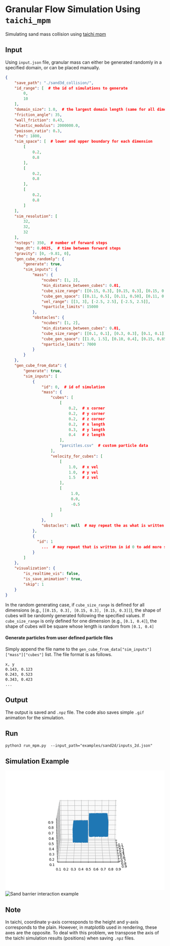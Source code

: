 # Granular Flow Simulation Using `taichi_mpm`
Simulating sand mass collision using
[taichi mpm](https://github.com/taichi-dev/taichi_elements)

## Input
Using `input.json` file, granular mass can either be generated randomly in a 
specified domain, or can be placed manually.

```json
{
    "save_path": "./sand3d_collision/",
    "id_range": [  # the id of simulations to generate
        0,
        10
    ],
    "domain_size": 1.0,  # the largest domain length (same for all dimension)
    "friction_angle": 35,
    "wall_friction": 0.43,
    "elastic_modulus": 2000000.0,
    "poisson_ratio": 0.3,
    "rho": 1800,
    "sim_space": [  # lower and upper boundary for each dimension 
        [
            0.2,
            0.8
        ],
        [
            0.2,
            0.8
        ],
        [
            0.2,
            0.8
        ]
    ],
    "sim_resolution": [
        32,
        32,
        32
    ],
    "nsteps": 350,  # number of forward steps
    "mpm_dt": 0.0025,  # time between forward steps
    "gravity": [0, -9.81, 0],
    "gen_cube_randomly": {
        "generate": true,
        "sim_inputs": {
            "mass": {
                "ncubes": [1, 2],
                "min_distance_between_cubes": 0.01,
                "cube_size_range": [[0.15, 0.3], [0.15, 0.3], [0.15, 0.3]],
                "cube_gen_space": [[0.11, 0.5], [0.11, 0.50], [0.11, 0.89]],
                "vel_range": [[3, 3], [-2.5, 2.5], [-2.5, 2.5]],
                "nparticle_limits": 15000
            },
            "obstacles": {
                "ncubes": [1, 2],
                "min_distance_between_cubes": 0.01,
                "cube_size_range": [[0.1, 0.1], [0.3, 0.3], [0.1, 0.1]],
                "cube_gen_space": [[1.0, 1.5], [0.10, 0.4], [0.15, 0.85]],
                "nparticle_limits": 7000
            }
        }
    },
    "gen_cube_from_data": {
        "generate": true,
        "sim_inputs": [
            {
                "id": 0,  # id of simulation
                "mass": {
                    "cubes": [
                        [
                            0.2,  # x corner 
                            0.2,  # y corner
                            0.2,  # z corner
                            0.2,  # x length
                            0.3,  # y length
                            0.4   # z length 
                        ],
                        "parcitles.csv"  # custom particle data
                    ],
                    "velocity_for_cubes": [
                        [
                            1.0,  # x vel
                            1.0,  # y vel
                            1.5   # z vel
                        ],
                        [
                             1.0, 
                             0.0,
                             -0.5   
                        ]
                    ]
                },
                "obstacles": null  # may repeat the as what is written in "mass" to add obstacles
            },
            {
              "id": 1  
                ...  # may repeat that is written in id 0 to add more simulations
            }
        ]
    },
    "visualization": {
        "is_realtime_vis": false,
        "is_save_animation": true,
        "skip": 1
    }
}
```
In the random generating case,
if `cube_size_range` is defined for all dimensions (e.g., `[[0.15, 0.3], [0.15, 0.3], [0.15, 0.3]]`),
the shape of cubes will be randomly generated following the specified values.
If `cube_size_range` is only defined for one dimension (e.g., `[0.1, 0.4]`), 
the shape of cubes will be square whose length is random from `[0.1, 0.4]`

#### Generate particles from user defined particle files
Simply append the file name to the `gen_cube_from_data["sim_inputs"]["mass"]["cubes"]` list.
The file format is as follows.
```shell
x, y
0.143, 0.123
0.243, 0.523
0.343, 0.423
...
```


## Output
The output is saved and `.npz` file. The code also saves simple `.gif` 
animation for the simulation. 

## Run
```shell
python3 run_mpm.py  --input_path="examples/sand2d/inputs_2d.json"
```

## Simulation Example
![Sand collision example](example.gif)
![Sand barrier interaction example](examples/sand_3d_barrier/trajectory1.gif)

## Note
In taichi, coordinate y-axis corresponds to the height and y-axis corresponds 
to the plain. However, in matplotlib used in rendering, these axes are the opposite.
To deal with this problem, we transpose the axis of the taichi simulation results
(positions) when saving `.npz` files. 



